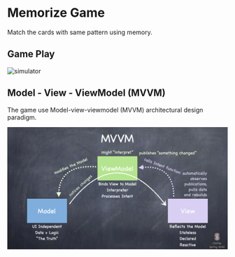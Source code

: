 # Memorize Game

Match the cards with same pattern using memory.

## Game Play

<img src="resources/Simulator_A2.gif" alt="simulator" width="300"/>

## Model - View - ViewModel (MVVM)

The game use Model-view-viewmodel (MVVM) architectural design paradigm.

<img src="resources/l2_slide15.png" alt="MVVM"/>

